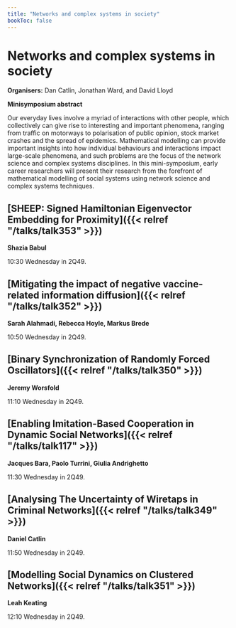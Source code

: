 ```yaml
---
title: "Networks and complex systems in society"
bookToc: false
---
```


# Networks and complex systems in society

**Organisers:** Dan Catlin, Jonathan Ward, and David Lloyd

**Minisymposium abstract**

Our everyday lives involve a myriad of interactions with other people, which collectively can give rise to interesting and important phenomena, ranging from traffic on motorways to polarisation of public opinion, stock market crashes and the spread of epidemics. Mathematical modelling can provide important insights into how individual behaviours and interactions impact large-scale phenomena, and such problems are the focus of the network science and complex systems disciplines. In this mini-symposium, early career researchers will present their research from the forefront of mathematical modelling of social systems using network science and complex systems techniques.



## [SHEEP: Signed Hamiltonian Eigenvector Embedding for Proximity]({{< relref "/talks/talk353" >}})

**Shazia Babul**

10:30 Wednesday in 2Q49.


## [Mitigating the impact of negative vaccine-related information diffusion]({{< relref "/talks/talk352" >}})

**Sarah Alahmadi, Rebecca Hoyle, Markus Brede**

10:50 Wednesday in 2Q49.


## [Binary Synchronization of Randomly Forced Oscillators]({{< relref "/talks/talk350" >}})

**Jeremy Worsfold**

11:10 Wednesday in 2Q49.


## [Enabling Imitation-Based Cooperation in Dynamic Social Networks]({{< relref "/talks/talk117" >}})

**Jacques Bara, Paolo Turrini, Giulia Andrighetto**

11:30 Wednesday in 2Q49.


## [Analysing The Uncertainty of Wiretaps in Criminal Networks]({{< relref "/talks/talk349" >}})

**Daniel Catlin**

11:50 Wednesday in 2Q49.


## [Modelling Social Dynamics on Clustered Networks]({{< relref "/talks/talk351" >}})

**Leah Keating**

12:10 Wednesday in 2Q49.



